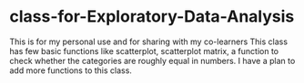 # class-for-Exploratory-Data-Analysis
This is for my personal use and for sharing with my co-learners
This class has few basic functions like scatterplot, scatterplot matrix, a function to check whether the categories are roughly 
equal in numbers. I have a plan to add more functions to this class.
